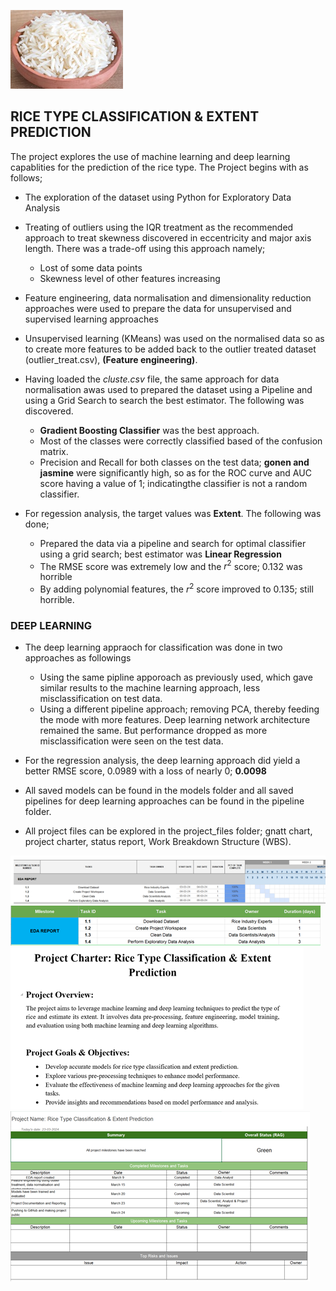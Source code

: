 ![Rice Grain](img/rice_size.jpg)
## **RICE TYPE CLASSIFICATION & EXTENT PREDICTION**

The project explores the use of machine learning and deep learning capablities for the prediction of the rice type. The Project begins with as follows;
- The exploration of the dataset using Python for Exploratory Data Analysis
- Treating of outliers using the IQR treatment as the recommended approach to treat skewness discovered in eccentricity and major axis length. There was a trade-off using this approach namely;
    - Lost of some data points
    - Skewness level of other features increasing
- Feature engineering, data normalisation and dimensionality reduction approaches were used to prepare the data for unsupervised and supervised learning approaches
- Unsupervised learning (KMeans) was used on the normalised data so as to create more features to be added back to the outlier treated dataset (outlier_treat.csv), **(Feature engineering)**.
- Having loaded the *cluste.csv* file, the same approach for data normalisation awas used to prepared the dataset using a Pipeline and using a Grid Search to search the best estimator. The following was discovered.
    - **Gradient Boosting Classifier** was the best approach.
    - Most of the classes were correctly classified based of the confusion matrix. 
    - Precision and Recall for both classes on the test data; **gonen and jasmine** were significantly high, so as for the ROC curve and AUC score having a value of 1; indicatingthe classifier is not a random classifier.

- For regession analysis, the target values was **Extent**. The following was done;
    -  Prepared the data via a pipeline and search for optimal classifier using a grid search; best estimator was **Linear Regression**
    - The RMSE score was extremely low and the $r^2$ score; 0.132 was horrible 
    - By adding polynomial features, the $r^2$ score improved to 0.135; still horrible.

### DEEP LEARNING
- The deep learning appraoch for classification was done in two approaches as followings
    - Using the same pipline apporoach as previously used, which gave similar results to the machine learning approach, less misclassification on test data.
    - Using a different pipeline approach; removing PCA, thereby feeding the mode with more features. Deep learning network architecture remained the same. But performance dropped as more misclassification were seen on the test data.

- For the regression analysis, the deep learning approach did yield a better RMSE score, 0.0989 with a loss of nearly 0; **0.0098**


- All saved models can be found in the models folder and all saved pipelines for deep learning approaches can be found in the pipeline folder.
- All project files can be explored in the project_files folder; gnatt chart, project charter, status report, Work Breakdown Structure (WBS). 


![Gnatt](project_files/img/Gnatt%20Chart.png) ![WBS](project_files/img/WBS.png)
![Charter](project_files/img/Project%20Charter.png) ![Status](project_files/img/Status-report.png) 